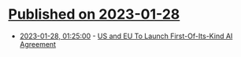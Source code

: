 # [Published on 2023-01-28](index.md)

* [2023-01-28, 01:25:00](https://news.slashdot.org/story/23/01/27/2346237/us-and-eu-to-launch-first-of-its-kind-ai-agreement?utm_source=rss1.0mainlinkanon&utm_medium=feed) - [US and EU To Launch First-Of-Its-Kind AI Agreement](https://news.slashdot.org/story/23/01/27/2346237/us-and-eu-to-launch-first-of-its-kind-ai-agreement?utm_source=rss1.0mainlinkanon&utm_medium=feed)
